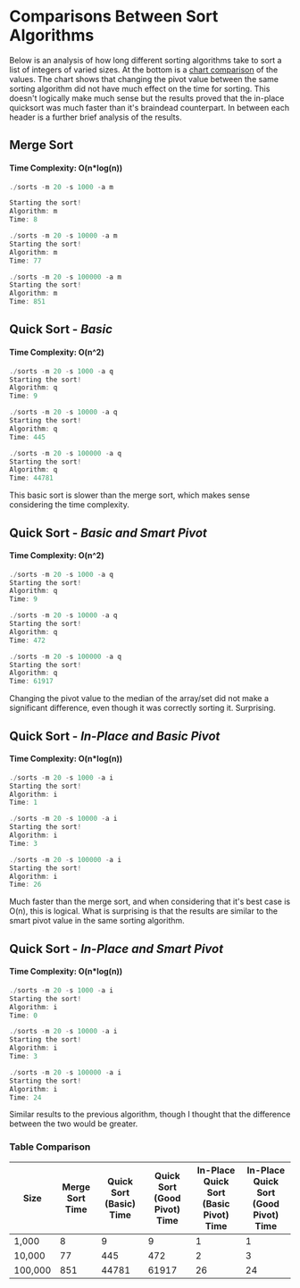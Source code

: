 # Comparisons Between Sort Algorithms
Below is an analysis of how long different sorting algorithms take to sort a list of integers of varied sizes. At the bottom is a [chart comparison](https://github.com/hunter-classes/spring-2022-23500-assignments-jubuyer/edit/main/assignments/sorts/results.md#table-comparison) of the values. The chart shows that changing the pivot value between the same sorting algorithm did not have much effect on the time for sorting. This doesn't logically make much sense but the results proved that the in-place quicksort was much faster than it's braindead counterpart. In between each header is a further brief analysis of the results.

## Merge Sort
#### Time Complexity: O(n*log(n))
```c
./sorts -m 20 -s 1000 -a m

Starting the sort!
Algorithm: m
Time: 8
```

```c
./sorts -m 20 -s 10000 -a m
Starting the sort!
Algorithm: m
Time: 77
```

```c
./sorts -m 20 -s 100000 -a m
Starting the sort!
Algorithm: m
Time: 851
```

## Quick Sort - *Basic*
#### Time Complexity: O(n^2)
```c
./sorts -m 20 -s 1000 -a q
Starting the sort!
Algorithm: q
Time: 9
```

```c
./sorts -m 20 -s 10000 -a q
Starting the sort!
Algorithm: q
Time: 445
```

```c
./sorts -m 20 -s 100000 -a q
Starting the sort!
Algorithm: q
Time: 44781
```
This basic sort is slower than the merge sort, which makes sense considering the time complexity.

## Quick Sort - *Basic and Smart Pivot*
#### Time Complexity: O(n^2)
```c
./sorts -m 20 -s 1000 -a q
Starting the sort!
Algorithm: q
Time: 9
```

```c
./sorts -m 20 -s 10000 -a q
Starting the sort!
Algorithm: q
Time: 472
```

```c
./sorts -m 20 -s 100000 -a q
Starting the sort!
Algorithm: q
Time: 61917
```
Changing the pivot value to the median of the array/set did not make a significant difference, even though it was correctly sorting it. Surprising.

## Quick Sort - *In-Place and Basic Pivot*
#### Time Complexity: O(n*log(n))
```c
./sorts -m 20 -s 1000 -a i
Starting the sort!
Algorithm: i
Time: 1
```

```c
./sorts -m 20 -s 10000 -a i
Starting the sort!
Algorithm: i
Time: 3
```

```c
./sorts -m 20 -s 100000 -a i
Starting the sort!
Algorithm: i
Time: 26
```
Much faster than the merge sort, and when considering that it's best case is O(n), this is logical. What is surprising is that the results are similar to the smart pivot value in the same sorting algorithm.

## Quick Sort - *In-Place and Smart Pivot*
#### Time Complexity: O(n*log(n))
```c
./sorts -m 20 -s 1000 -a i
Starting the sort!
Algorithm: i
Time: 0
```

```c
./sorts -m 20 -s 10000 -a i
Starting the sort!
Algorithm: i
Time: 3
```

```c
./sorts -m 20 -s 100000 -a i
Starting the sort!
Algorithm: i
Time: 24
```
Similar results to the previous algorithm, though I thought that the difference between the two would be greater.

### Table Comparison
| Size        | Merge Sort Time | Quick Sort (Basic) Time | Quick Sort (Good Pivot) Time | In-Place Quick Sort (Basic Pivot) Time | In-Place Quick Sort (Good Pivot) Time |
| ----------- | ----------- | ----------- | ----------- | ----------- | ----------- |
| 1,000      | 8       | 9       | 9       | 1       | 1       |
| 10,000   | 77        | 445        | 472        | 2        | 3        |
| 100,000   | 851        | 44781        | 61917        | 26        | 24        |
